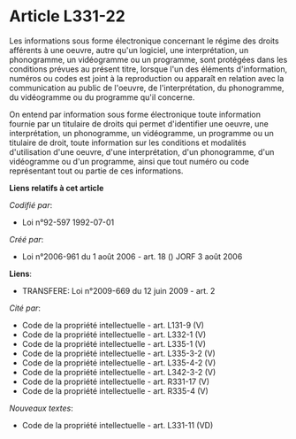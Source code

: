 # Article L331-22

Les informations sous forme électronique concernant le régime des droits afférents à une oeuvre, autre qu'un logiciel, une
interprétation, un phonogramme, un vidéogramme ou un programme, sont protégées dans les conditions prévues au présent titre,
lorsque l'un des éléments d'information, numéros ou codes est joint à la reproduction ou apparaît en relation avec la
communication au public de l'oeuvre, de l'interprétation, du phonogramme, du vidéogramme ou du programme qu'il concerne.

On entend par information sous forme électronique toute information fournie par un titulaire de droits qui permet
d'identifier une oeuvre, une interprétation, un phonogramme, un vidéogramme, un programme ou un titulaire de droit, toute
information sur les conditions et modalités d'utilisation d'une oeuvre, d'une interprétation, d'un phonogramme, d'un
vidéogramme ou d'un programme, ainsi que tout numéro ou code représentant tout ou partie de ces informations.

**Liens relatifs à cet article**

_Codifié par_:

  - Loi n°92-597 1992-07-01

_Créé par_:

  - Loi n°2006-961 du 1 août 2006 - art. 18 () JORF 3 août 2006

**Liens**:

  - TRANSFERE: Loi n°2009-669 du 12 juin 2009 - art. 2

_Cité par_:

  - Code de la propriété intellectuelle - art. L131-9 (V)
  - Code de la propriété intellectuelle - art. L332-1 (V)
  - Code de la propriété intellectuelle - art. L335-1 (V)
  - Code de la propriété intellectuelle - art. L335-3-2 (V)
  - Code de la propriété intellectuelle - art. L335-4-2 (V)
  - Code de la propriété intellectuelle - art. L342-3-2 (V)
  - Code de la propriété intellectuelle - art. R331-17 (V)
  - Code de la propriété intellectuelle - art. R335-4 (V)

_Nouveaux textes_:

  - Code de la propriété intellectuelle - art. L331-11 (VD)
